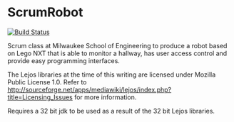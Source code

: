 ScrumRobot
==========

[![Build Status](https://secure.travis-ci.org/atscott/ScrumRobot.png?branch=master)](http://travis-ci.org/atscott/ScrumRobot)

Scrum class at Milwaukee School of Engineering to produce a robot based on Lego NXT that is able to monitor a hallway, has user access control and provide easy programming interfaces.

The Lejos libraries at the time of this writing are licensed under Mozilla Public License 1.0. Refer to http://sourceforge.net/apps/mediawiki/lejos/index.php?title=Licensing_Issues for more information.

Requires a 32 bit jdk to be used as a result of the 32 bit Lejos libraries.

